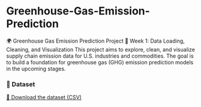 # Greenhouse-Gas-Emission-Prediction

🌍 Greenhouse Gas Emission Prediction Project
📅 Week 1: Data Loading, Cleaning, and Visualization
This project aims to explore, clean, and visualize supply chain emission data for U.S. industries and commodities. The goal is to build a foundation for greenhouse gas (GHG) emission prediction models in the upcoming stages.


### 📁 Dataset

[📄 Download the dataset (CSV)](https://github.com/ArpitaSingh123/Greenhouse-Gas-Emission-Prediction/raw/refs/heads/main/SupplyChainEmissionFactorsforUSIndustriesCommodities2015_Summary.csv)


